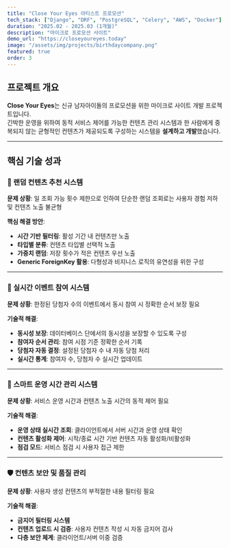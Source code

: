 ```yaml
---
title: "Close Your Eyes 아티스트 프로모션"
tech_stack: ["Django", "DRF", "PostgreSQL", "Celery", "AWS", "Docker"]
duration: "2025.02 - 2025.03 (1개월)"
description: "마이크로 프로모션 사이트"
demo_url: "https://closeyoureyes.today"
image: "/assets/img/projects/birthdaycompany.png"
featured: true
order: 3
---
```


## 프로젝트 개요

**Close Your Eyes**는 신규 남자아이돌의 프로모션을 위한 마이크로 사이트 개발 프로젝트입니다.  
긴박한 운영을 위하여 동적 서비스 제어를 가능한 컨텐츠 관리 시스템과 한 사람에게 중복되지 않는 균형적인 컨텐츠가 제공되도록 구성하는 시스템을 **설계하고 개발**했습니다.

---

## 핵심 기술 성과

### 🎲 랜덤 컨텐츠 추천 시스템

**문제 상황**: 일 조회 가능 횟수 제한으로 인하여 단순한 랜덤 조회로는 사용자 경험 저하 및 컨텐츠 노출 불균형

**핵심 해결 방안**:
- **시간 기반 필터링**: 활성 기간 내 컨텐츠만 노출
- **타입별 분류**: 컨텐츠 타입별 선택적 노출
- **가중치 랜덤**: 저장 횟수가 적은 컨텐츠 우선 노출
- **Generic ForeignKey 활용**: 다형성과 비지니스 로직의 유연성을 위한 구성

---

### 🎉 실시간 이벤트 참여 시스템

**문제 상황**: 한정된 당첨자 수의 이벤트에서 동시 참여 시 정확한 순서 보장 필요

**기술적 해결**:
- **동시성 보장**: 데이터베이스 단에서의 동시성을 보장할 수 있도록 구성
- **참여자 순서 관리**: 참여 시점 기준 정확한 순서 기록
- **당첨자 자동 결정**: 설정된 당첨자 수 내 자동 당첨 처리
- **실시간 통계**: 참여자 수, 당첨자 수 실시간 업데이트

---

### 📱 스마트 운영 시간 관리 시스템

**문제 상황**: 서비스 운영 시간과 컨텐츠 노출 시간의 동적 제어 필요

**기술적 해결**:
- **운영 상태 실시간 조회**: 클라이언트에서 서버 시간과 운영 상태 확인
- **컨텐츠 활성화 제어**: 시작/종료 시간 기반 컨텐츠 자동 활성화/비활성화
- **점검 모드**: 서비스 점검 시 사용자 접근 제한

---

### 🛡️ 컨텐츠 보안 및 품질 관리

**문제 상황**: 사용자 생성 컨텐츠의 부적절한 내용 필터링 필요

**기술적 해결**:
- **금지어 필터링 시스템**
- **컨텐츠 업로드 시 검증**: 사용자 컨텐츠 작성 시 자동 금지어 검사
- **다층 보안 체계**: 클라이언트/서버 이중 검증
